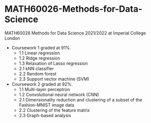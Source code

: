 # MATH60026-Methods-for-Data-Science
MATH60026 Methods for Data Science 2021/2022 at Imperial College London
* Coursework 1 graded at 91%. 
  * 1.1 Linear regression
  * 1.2 Ridge regression
  * 1.3 Relaxation of Lasso regression 
  * 2.1 kNN classifier
  * 2.2 Random forest
  * 2.3 Support vector machine (SVM)
* Coursework 2 graded at 92%. 
  * 1.1 Multi-layer perceptron
  * 1.2 Convolutional neural network (CNN)
  * 2.1 Dimensionality reduction and clustering of a subset of the Fashion-MNIST image data
  * 2.2 Clustering of the feature matrix
  * 2.3 Graph-based analysis

